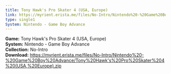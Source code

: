 ```yaml
---
title: Tony Hawk's Pro Skater 4 (USA, Europe)
link: https://myrient.erista.me/files/No-Intro/Nintendo%20-%20Game%20Boy%20Advance/Tony%20Hawk's%20Pro%20Skater%204%20(USA,%20Europe).zip
type: single1
System: Nintendo - Game Boy Advance
---
```

<b>Game:</b> Tony Hawk's Pro Skater 4 (USA, Europe)<br>
<b>System:</b> Nintendo - Game Boy Advance<br>
<b>Collection:</b> No-Intro<br>
<b>Download:</b> https://myrient.erista.me/files/No-Intro/Nintendo%20-%20Game%20Boy%20Advance/Tony%20Hawk's%20Pro%20Skater%204%20(USA,%20Europe).zip